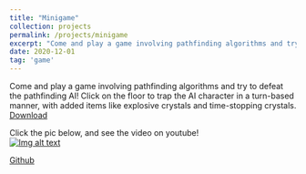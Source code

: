 ```yaml
---
title: "Minigame"
collection: projects
permalink: /projects/minigame
excerpt: "Come and play a game involving pathfinding algorithms and try to defeat the pathfinding AI! Click on the floor to trap the AI character in a turn-based manner, with added items like explosive crystals and time-stopping crystals. <br/><img src='/images/minigame1.png'>"
date: 2020-12-01
tag: 'game'
---
```


Come and play a game involving pathfinding algorithms and try to defeat the pathfinding AI! Click on the floor to trap the AI character in a turn-based manner, with added items like explosive crystals and time-stopping crystals.  
[Download](https://github.com/jinjinhe2001/minigame/releases/download/v1.0.0/mini.game.rar)

Click the pic below, and see the video on youtube!     
[![Img alt text](https://img.youtube.com/vi/PgzoRXtHMY4/0.jpg)](https://www.youtube.com/watch?v=PgzoRXtHMY4)

[Github](https://github.com/jinjinhe2001/minigame)
